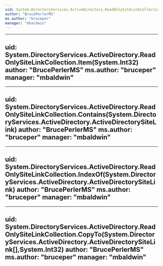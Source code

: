 ```yaml
---
uid: System.DirectoryServices.ActiveDirectory.ReadOnlySiteLinkCollection
author: "BrucePerlerMS"
ms.author: "bruceper"
manager: "mbaldwin"
---
```


---
uid: System.DirectoryServices.ActiveDirectory.ReadOnlySiteLinkCollection.Item(System.Int32)
author: "BrucePerlerMS"
ms.author: "bruceper"
manager: "mbaldwin"
---

---
uid: System.DirectoryServices.ActiveDirectory.ReadOnlySiteLinkCollection.Contains(System.DirectoryServices.ActiveDirectory.ActiveDirectorySiteLink)
author: "BrucePerlerMS"
ms.author: "bruceper"
manager: "mbaldwin"
---

---
uid: System.DirectoryServices.ActiveDirectory.ReadOnlySiteLinkCollection.IndexOf(System.DirectoryServices.ActiveDirectory.ActiveDirectorySiteLink)
author: "BrucePerlerMS"
ms.author: "bruceper"
manager: "mbaldwin"
---

---
uid: System.DirectoryServices.ActiveDirectory.ReadOnlySiteLinkCollection.CopyTo(System.DirectoryServices.ActiveDirectory.ActiveDirectorySiteLink[],System.Int32)
author: "BrucePerlerMS"
ms.author: "bruceper"
manager: "mbaldwin"
---
